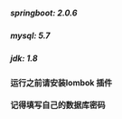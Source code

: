 ##### springboot: 2.0.6
##### mysql: 5.7
##### jdk: 1.8


#### 运行之前请安装lombok 插件

#### 记得填写自己的数据库密码

